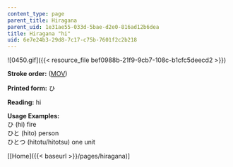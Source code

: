 ```yaml
---
content_type: page
parent_title: Hiragana
parent_uid: 1e31ae55-033d-5bae-d2e0-816ad12b6dea
title: Hiragana "hi"
uid: 6e7e24b3-29d8-7c17-c75b-7601f2c2b218
---
```


![0450.gif]({{< resource_file bef0988b-21f9-9cb7-108c-b1cfc5deecd2 >}})

**Stroke order:** ([MOV](http://www.archive.org/download/MITRES21F.01S10_HIRAGANA_CHARACTERS/0450.mov))

**Printed form:** ひ

**Reading:** hi

**Usage Examples:**  
ひ (hi) fire  
ひと (hito) person  
ひとつ (hitotu/hitotsu) one unit

  
\[[Home]({{< baseurl >}}/pages/hiragana)\]